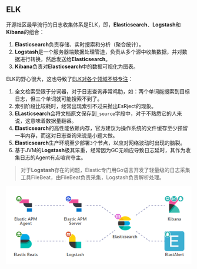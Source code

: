 ## ELK

开源社区最早流行的日志收集体系是ELK，即，**Elasticsearch**、**Logstash**和**Kibana**的组合：

1. **Elasticsearch**负责存储、实时搜索和分析（聚合统计）。
2. **Logstash**是一个服务器端数据处理管道，负责从多个源中收集数据，并对数据进行转换，然后发送给**Elasticsearch**。
3. **Kibana**负责对**Elasticsearch**中的数据可视化为图表。

ELK的野心很大，这也导致了[ELK对各个领域不够专注](https://blog.hufeifei.cn/2021/09/Distribution/grafana/)：

1. 全文检索受限于分词器，对于日志查询非常鸡肋，如：两个单词能搜索到目标日志，但三个单词就可能搜索不到了。
2. 索引阶段比较耗时，经常出现索引不过来抛出EsRject的现象。
3. **ELasticsearch**会将文档原文保存到`_source`字段中，对于不熟悉它的人来说，这意味着数据量翻番。
4. **Elasticsearch**的高性能依赖内存，官方建议为操作系统的文件缓存至少预留一半内存，而这对日志查询来说是小题大做。
5. **Elasticsearch**生产环境至少部署`3`个节点，以应对网络波动时出现的脑裂。
6. 基于JVM的**Logstash**极其笨重，经常因为GC无响应导致日志延时，其作为收集日志的Agent有点喧宾夺主。

> 对于**Logstash**存在的问题，Elastic专门用Go语言开发了轻量级的日志采集工具FileBeat，由FileBeat负责采集，Logstash负责解析处理。

![](../images/6/elk.png)
